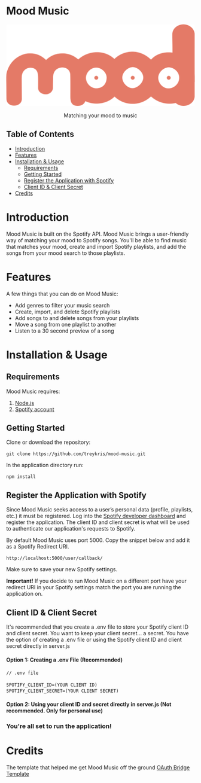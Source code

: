 # Mood Music




![Mood Music Logo](/public/assets/logo.png)

<p align="center">Matching your mood to music</p>

## Table of Contents

- [Introduction](#introduction)
- [Features](#features)
- [Installation & Usage](#installation--usage)
  - [Requirements](#requirements)
  - [Getting Started](#getting-started)
  - [Register the Application with Spotify](#register-the-application-with-spotify)
  - [Client ID & Client Secret](#client-id--client-secret)
- [Credits](#credit)


# Introduction
Mood Music is built on the Spotify API. Mood Music brings a user-friendly way of matching your mood to Spotify songs.
You'll be able to find music that matches your mood, create and import Spotify playlists, and add the songs from your mood search to those playlists.


# Features
A few things that you can do on Mood Music:

- Add genres to filter your music search
- Create, import, and delete Spotify playlists
- Add songs to and delete songs from your playlists
- Move a song from one playlist to another
- Listen to a 30 second preview of a song


# Installation & Usage

## Requirements
Mood Music requires: 
1. [Node.js](https://nodejs.org/en/)
3. [Spotify account](https://www.spotify.com/) 

## Getting Started

Clone or download the repository:
```
git clone https://github.com/treykris/mood-music.git
```
In the application directory run:
```
npm install 
```

## Register the Application with Spotify
Since Mood Music seeks access to a user’s personal data (profile, playlists, etc.) it must be registered. Log into the [Spotify developer dashboard](https://developer.spotify.com/dashboard/applications) and register the application. The client ID and client secret is what will be used to authenticate our application's requests to Spotify. 

By default Mood Music uses port 5000. Copy the snippet below and add it as a Spotify Redirect URI. 
```
http://localhost:5000/user/callback/
```

Make sure to save your new Spotify settings.

**Important!** If you decide to run Mood Music on a different port have your redirect URI in your Spotify settings match the port you are running the application on.

## Client ID & Client Secret

It's recommended that you create a .env file to store your Spotify client ID and client secret. You want to keep your client secret... a secret.
You have the option of creating a .env file or using the Spotify client ID and client secret directly in server.js

#### Option 1: Creating a .env File (Recommended)
```
// .env file

SPOTIFY_CLIENT_ID=(YOUR CLIENT ID)
SPOTIFY_CLIENT_SECRET=(YOUR CLIENT SECRET)
```

#### Option 2: Using your client ID and secret directly in server.js (Not recommended. Only for personal use)



### You're all set to run the application!





# Credits
The template that helped me get Mood Music off the ground [OAuth Bridge Template](https://github.com/mpj/oauth-bridge-template)
